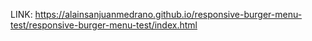 LINK: https://alainsanjuanmedrano.github.io/responsive-burger-menu-test/responsive-burger-menu-test/index.html
